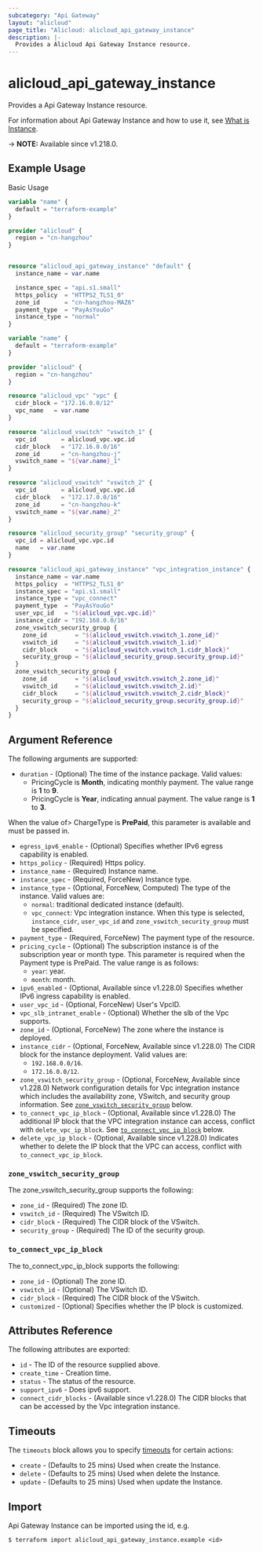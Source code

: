 ```yaml
---
subcategory: "Api Gateway"
layout: "alicloud"
page_title: "Alicloud: alicloud_api_gateway_instance"
description: |-
  Provides a Alicloud Api Gateway Instance resource.
---
```


# alicloud_api_gateway_instance

Provides a Api Gateway Instance resource. 

For information about Api Gateway Instance and how to use it, see [What is Instance](https://www.alibabacloud.com/help/en/api-gateway/product-overview/dedicated-instances).

-> **NOTE:** Available since v1.218.0.

## Example Usage

Basic Usage

```terraform
variable "name" {
  default = "terraform-example"
}

provider "alicloud" {
  region = "cn-hangzhou"
}


resource "alicloud_api_gateway_instance" "default" {
  instance_name = var.name

  instance_spec = "api.s1.small"
  https_policy  = "HTTPS2_TLS1_0"
  zone_id       = "cn-hangzhou-MAZ6"
  payment_type  = "PayAsYouGo"
  instance_type = "normal"
}
```

```terraform
variable "name" {
  default = "terraform-example"
}

provider "alicloud" {
  region = "cn-hangzhou"
}

resource "alicloud_vpc" "vpc" {
  cidr_block = "172.16.0.0/12"
  vpc_name   = var.name
}

resource "alicloud_vswitch" "vswitch_1" {
  vpc_id       = alicloud_vpc.vpc.id
  cidr_block   = "172.16.0.0/16"
  zone_id      = "cn-hangzhou-j"
  vswitch_name = "${var.name}_1"
}

resource "alicloud_vswitch" "vswitch_2" {
  vpc_id       = alicloud_vpc.vpc.id
  cidr_block   = "172.17.0.0/16"
  zone_id      = "cn-hangzhou-k"
  vswitch_name = "${var.name}_2"
}

resource "alicloud_security_group" "security_group" {
  vpc_id = alicloud_vpc.vpc.id
  name   = var.name
}

resource "alicloud_api_gateway_instance" "vpc_integration_instance" {
  instance_name = var.name
  https_policy  = "HTTPS2_TLS1_0"
  instance_spec = "api.s1.small"
  instance_type = "vpc_connect"
  payment_type  = "PayAsYouGo"
  user_vpc_id   = "${alicloud_vpc.vpc.id}"
  instance_cidr = "192.168.0.0/16"
  zone_vswitch_security_group {
    zone_id        = "${alicloud_vswitch.vswitch_1.zone_id}"
    vswitch_id     = "${alicloud_vswitch.vswitch_1.id}"
    cidr_block     = "${alicloud_vswitch.vswitch_1.cidr_block}"
    security_group = "${alicloud_security_group.security_group.id}"
  }
  zone_vswitch_security_group {
    zone_id        = "${alicloud_vswitch.vswitch_2.zone_id}"
    vswitch_id     = "${alicloud_vswitch.vswitch_2.id}"
    cidr_block     = "${alicloud_vswitch.vswitch_2.cidr_block}"
    security_group = "${alicloud_security_group.security_group.id}"
  }
}
```

## Argument Reference

The following arguments are supported:
* `duration` - (Optional) The time of the instance package. Valid values:
  - PricingCycle is **Month**, indicating monthly payment. The value range is **1** to **9**.
  - PricingCycle is **Year**, indicating annual payment. The value range is **1** to **3**.

When the value of> ChargeType is **PrePaid**, this parameter is available and must be passed in.
* `egress_ipv6_enable` - (Optional) Specifies whether IPv6 egress capability is enabled.
* `https_policy` - (Required) Https policy.
* `instance_name` - (Required) Instance name.
* `instance_spec` - (Required, ForceNew) Instance type.
* `instance_type` - (Optional, ForceNew, Computed) The type of the instance. Valid values are:
  - `normal`: traditional dedicated instance (default).
  - `vpc_connect`: Vpc integration instance. When this type is selected, `instance_cidr`, `user_vpc_id` and `zone_vswitch_security_group` must be specified.
* `payment_type` - (Required, ForceNew) The payment type of the resource.
* `pricing_cycle` - (Optional) The subscription instance is of the subscription year or month type. This parameter is required when the Payment type is PrePaid. The value range is as follows:
  - `year`: year.
  - `month`: month.
* `ipv6_enabled` - (Optional, Available since v1.228.0) Specifies whether IPv6 ingress capability is enabled.
* `user_vpc_id` - (Optional, ForceNew) User's VpcID.
* `vpc_slb_intranet_enable` - (Optional) Whether the slb of the Vpc supports.
* `zone_id` - (Optional, ForceNew) The zone where the instance is deployed.
* `instance_cidr` - (Optional, ForceNew, Available since v1.228.0) The CIDR block for the instance deployment. Valid values are:
  - `192.168.0.0/16`.
  - `172.16.0.0/12`.
* `zone_vswitch_security_group` - (Optional, ForceNew, Available since v1.228.0) Network configuration details for Vpc integration instance which includes the availability zone, VSwitch, and security group information. See [`zone_vswitch_security_group`](#zone_vswitch_security_group) below.
* `to_connect_vpc_ip_block` - (Optional, Available since v1.228.0) The additional IP block that the VPC integration instance can access, conflict with `delete_vpc_ip_block`. See [`to_connect_vpc_ip_block`](#to_connect_vpc_ip_block) below.
* `delete_vpc_ip_block` - (Optional, Available since v1.228.0) Indicates whether to delete the IP block that the VPC can access, conflict with `to_connect_vpc_ip_block`.

### `zone_vswitch_security_group`

The zone_vswitch_security_group supports the following:
* `zone_id` - (Required) The zone ID.
* `vswitch_id` - (Required) The VSwitch ID.
* `cidr_block` - (Required) The CIDR block of the VSwitch.
* `security_group` - (Required) The ID of the security group.

### `to_connect_vpc_ip_block`

The to_connect_vpc_ip_block supports the following:

* `zone_id` - (Optional) The zone ID.
* `vswitch_id` - (Optional) The VSwitch ID.
* `cidr_block` - (Required) The CIDR block of the VSwitch.
* `customized` - (Optional) Specifies whether the IP block is customized.

## Attributes Reference

The following attributes are exported:
* `id` - The ID of the resource supplied above.
* `create_time` - Creation time.
* `status` - The status of the resource.
* `support_ipv6` - Does ipv6 support.
* `connect_cidr_blocks` - (Available since v1.228.0) The CIDR blocks that can be accessed by the Vpc integration instance.

## Timeouts

The `timeouts` block allows you to specify [timeouts](https://www.terraform.io/docs/configuration-0-11/resources.html#timeouts) for certain actions:
* `create` - (Defaults to 25 mins) Used when create the Instance.
* `delete` - (Defaults to 25 mins) Used when delete the Instance.
* `update` - (Defaults to 25 mins) Used when update the Instance.

## Import

Api Gateway Instance can be imported using the id, e.g.

```shell
$ terraform import alicloud_api_gateway_instance.example <id>
```